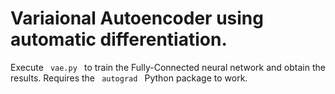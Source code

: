 # Variaional Autoencoder using automatic differentiation.

Execute <code> vae.py </code> to train the Fully-Connected neural network and obtain the results.
Requires the <code> autograd </code> Python package to work.
